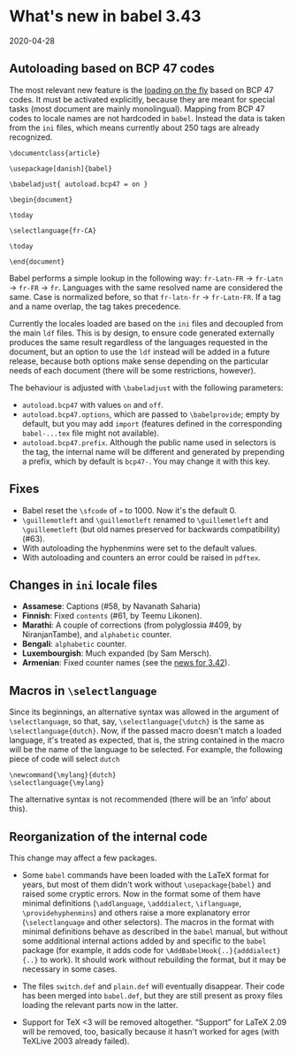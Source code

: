 # What's new in babel 3.43

2020-04-28

## Autoloading based on BCP 47 codes

The most relevant new feature is the [loading on the fly](https://github.com/latex3/babel/wiki/What's-new-in-babel-3.39#locale-loading-on-the-fly) based on BCP 47 codes. It must be activated explicitly, because they are meant for special tasks (most document are mainly monolingual). Mapping from BCP 47 codes to locale names are not hardcoded in `babel`. Instead the data is taken from the `ini` files, which means currently about 250 tags are already recognized.
```
\documentclass{article}

\usepackage[danish]{babel}

\babeladjust{ autoload.bcp47 = on }

\begin{document}

\today

\selectlanguage{fr-CA}

\today

\end{document}
```

Babel performs a simple lookup in the following way: `fr-Latn-FR` → `fr-Latn` → `fr-FR` → `fr`. Languages with the same resolved name are considered the same. Case is normalized before, so that `fr-latn-fr` → `fr-Latn-FR`. If a tag and a name overlap, the tag takes precedence.

Currently the locales loaded are based on the `ini` files and decoupled from the main `ldf` files. This is by design, to ensure code generated externally produces the same result regardless of the languages requested in the document, but an option to use the `ldf` instead will be added in a future release, because both options make sense depending on the particular needs of each document (there will be some restrictions, however).

The behaviour is adjusted with `\babeladjust` with the following parameters:
* `autoload.bcp47` with values `on` and `off`.
* `autoload.bcp47.options`, which are passed to `\babelprovide`; empty by default, but you may add `import` (features defined in the corresponding `babel-...tex` file might not available).
* `autoload.bcp47.prefix`. Although the public name used in selectors is the tag, the internal name will be different and generated by prepending a prefix, which by default is `bcp47-`. You may change it with this key.

## Fixes

* Babel reset the `\sfcode` of `»` to 1000. Now it's the default 0.
* `\guillemotleft` and `\guillemotleft` renamed to `\guillemetleft` and `\guillemetleft` (but old names preserved for backwards compatibility) (#63).
* With autoloading the hyphenmins were set to the default values.
* With autoloading and counters an error could be raised in `pdftex`.

## Changes in `ini` locale files

* **Assamese**: Captions (#58, by Navanath Saharia)
* **Finnish**: Fixed `contents` (#61, by Teemu Likonen).
* **Marathi**: A couple of corrections (from polyglossia #409, by NiranjanTambe), and `alphabetic` counter.
* **Bengali**: `alphabetic` counter. 
* **Luxembourgish**: Much expanded (by Sam Mersch).
* **Armenian**: Fixed counter names (see the [news for 3.42](https://github.com/latex3/babel/wiki/What's-new-in-babel-3.42#coptic-church-slavic-syriac-armenian-sanskrit)).

## Macros in `\selectlanguage`

Since its beginnings, an alternative syntax was allowed in the argument of `\selectlanguage`, so that, say, `\selectlanguage{\dutch}` is the same as `\selectlanguage{dutch}`. Now, if the passed macro doesn't match a loaded language, it's treated as expected, that is, the string contained in the macro will be the name of the language to be selected. For example, the following piece of code will select `dutch`
```
\newcommand{\mylang}{dutch}
\selectlanguage{\mylang}
```

The alternative syntax is not recommended (there will be an ‘info’ about this).

## Reorganization of the internal code

This change may affect a few packages.

* Some `babel` commands have been loaded with the LaTeX format for years, but most of them didn't work without `\usepackage{babel}` and raised some cryptic errors. Now in the format some of them have minimal definitions (`\addlanguage`, `\adddialect`, `\iflanguage`, `\providehyphenmins`) and others raise a more explanatory error (`\selectlanguage` and other selectors). The macros in the format with minimal definitions behave as described in the `babel` manual, but without some additional internal actions added by and specific to the `babel` package (for example, it adds code for `\AddBabelHook{..}{adddialect}{..}` to work). It should work without rebuilding the format, but it may be necessary in some cases.

* The files `switch.def` and `plain.def` will eventually disappear. Their code has been merged into `babel.def`, but they are still present as proxy files loading the relevant parts now in the latter.

* Support for TeX <3 will be removed altogether. “Support” for LaTeX 2.09 will be removed, too, basically because it hasn't worked for ages (with TeXLive 2003 already failed).